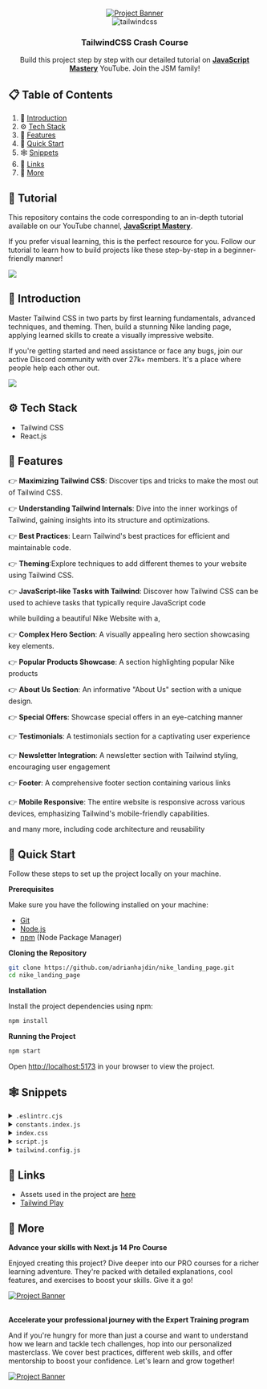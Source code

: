 <div align="center">
  <br />
    <a href="https://youtu.be/tS7upsfuxmo?feature=shared" target="_blank">
      <img src="https://github.com/adrianhajdin/nike_landing_page/assets/151519281/36013f49-ba13-47ad-a6c4-f9d58bfae7fc" alt="Project Banner">
    </a>
  <br />

  <div>
    <img src="https://img.shields.io/badge/-Tailwind_CSS-black?style=for-the-badge&logoColor=white&logo=tailwindcss&color=06B6D4" alt="tailwindcss" />
  </div>

  <h3 align="center">TailwindCSS Crash Course</h3>

   <div align="center">
     Build this project step by step with our detailed tutorial on <a href="https://www.youtube.com/@javascriptmastery/videos" target="_blank"><b>JavaScript Mastery</b></a> YouTube. Join the JSM family!
    </div>
</div>

## 📋 <a name="table">Table of Contents</a>

1. 🤖 [Introduction](#introduction)
2. ⚙️ [Tech Stack](#tech-stack)
3. 🔋 [Features](#features)
4. 🤸 [Quick Start](#quick-start)
5. 🕸️ [Snippets](#snippets)
6. 🔗 [Links](#links)
7. 🚀 [More](#more)

## 🚨 Tutorial

This repository contains the code corresponding to an in-depth tutorial available on our YouTube channel, <a href="https://www.youtube.com/@javascriptmastery/videos" target="_blank"><b>JavaScript Mastery</b></a>.

If you prefer visual learning, this is the perfect resource for you. Follow our tutorial to learn how to build projects like these step-by-step in a beginner-friendly manner!

<a href="https://youtu.be/tS7upsfuxmo?feature=shared" target="_blank"><img src="https://github.com/sujatagunale/EasyRead/assets/151519281/1736fca5-a031-4854-8c09-bc110e3bc16d" /></a>

## <a name="introduction">🤖 Introduction</a>

Master Tailwind CSS in two parts by first learning fundamentals, advanced techniques, and theming. Then, build a stunning Nike landing page, applying learned skills to create a visually impressive website.

If you're getting started and need assistance or face any bugs, join our active Discord community with over 27k+ members. It's a place where people help each other out.

<a href="https://discord.com/invite/n6EdbFJ" target="_blank"><img src="https://github.com/sujatagunale/EasyRead/assets/151519281/618f4872-1e10-42da-8213-1d69e486d02e" /></a>

## <a name="tech-stack">⚙️ Tech Stack</a>

- Tailwind CSS
- React.js

## <a name="features">🔋 Features</a>

👉 **Maximizing Tailwind CSS**: Discover tips and tricks to make the most out of Tailwind CSS.

👉 **Understanding Tailwind Internals**: Dive into the inner workings of Tailwind, gaining insights into its structure and optimizations.

👉 **Best Practices**: Learn Tailwind's best practices for efficient and maintainable code.

👉 **Theming**:Explore techniques to add different themes to your website using Tailwind CSS.

👉 **JavaScript-like Tasks with Tailwind**: Discover how Tailwind CSS can be used to achieve tasks that typically require JavaScript code

while building a beautiful Nike Website with a,

👉 **Complex Hero Section**: A visually appealing hero section showcasing key elements.

👉 **Popular Products Showcase**: A section highlighting popular Nike products

👉 **About Us Section**: An informative "About Us" section with a unique design.

👉 **Special Offers**: Showcase special offers in an eye-catching manner

👉 **Testimonials**: A testimonials section for a captivating user experience

👉 **Newsletter Integration**: A newsletter section with Tailwind styling, encouraging user engagement

👉 **Footer**: A comprehensive footer section containing various links

👉 **Mobile Responsive**: The entire website is responsive across various devices, emphasizing Tailwind's mobile-friendly capabilities.

and many more, including code architecture and reusability

## <a name="quick-start">🤸 Quick Start</a>

Follow these steps to set up the project locally on your machine.

**Prerequisites**

Make sure you have the following installed on your machine:

- [Git](https://git-scm.com/)
- [Node.js](https://nodejs.org/en)
- [npm](https://www.npmjs.com/) (Node Package Manager)

**Cloning the Repository**

```bash
git clone https://github.com/adrianhajdin/nike_landing_page.git
cd nike_landing_page
```

**Installation**

Install the project dependencies using npm:

```bash
npm install
```

**Running the Project**

```bash
npm start
```

Open [http://localhost:5173](http://localhost:5173) in your browser to view the project.

## <a name="snippets">🕸️ Snippets</a>

<details>
<summary><code>.eslintrc.cjs</code></summary>

```javascript
module.exports = {
	root: true,
	env: { browser: true, es2020: true },
	extends: [
		'eslint:recommended',
		'plugin:react/recommended',
		'plugin:react/jsx-runtime',
		'plugin:react-hooks/recommended',
	],
	ignorePatterns: ['dist', '.eslintrc.cjs'],
	parserOptions: { ecmaVersion: 'latest', sourceType: 'module' },
	settings: { react: { version: '18.2' } },
	plugins: ['react-refresh'],
	rules: {
		'react-refresh/only-export-components': [
			'warn',
			{ allowConstantExport: true },
		],
		'react/prop-types': 0,
	},
}
```

</details>

<details>
<summary><code>constants.index.js</code></summary>

```javascript
import {
	facebook,
	instagram,
	shieldTick,
	support,
	truckFast,
	twitter,
} from '../assets/icons'
import {
	bigShoe1,
	bigShoe2,
	bigShoe3,
	customer1,
	customer2,
	shoe4,
	shoe5,
	shoe6,
	shoe7,
	thumbnailShoe1,
	thumbnailShoe2,
	thumbnailShoe3,
} from '../assets/images'

export const navLinks = [
	{ href: '#home', label: 'Home' },
	{ href: '#about-us', label: 'About Us' },
	{ href: '#products', label: 'Products' },
	{ href: '#contact-us', label: 'Contact Us' },
]

export const shoes = [
	{
		thumbnail: thumbnailShoe1,
		bigShoe: bigShoe1,
	},
	{
		thumbnail: thumbnailShoe2,
		bigShoe: bigShoe2,
	},
	{
		thumbnail: thumbnailShoe3,
		bigShoe: bigShoe3,
	},
]

export const statistics = [
	{ value: '1k+', label: 'Brands' },
	{ value: '500+', label: 'Shops' },
	{ value: '250k+', label: 'Customers' },
]

export const products = [
	{
		imgURL: shoe4,
		name: 'Nike Air Jordan-01',
		price: '$200.20',
	},
	{
		imgURL: shoe5,
		name: 'Nike Air Jordan-10',
		price: '$210.20',
	},
	{
		imgURL: shoe6,
		name: 'Nike Air Jordan-100',
		price: '$220.20',
	},
	{
		imgURL: shoe7,
		name: 'Nike Air Jordan-001',
		price: '$230.20',
	},
]

export const services = [
	{
		imgURL: truckFast,
		label: 'Free shipping',
		subtext: 'Enjoy seamless shopping with our complimentary shipping service.',
	},
	{
		imgURL: shieldTick,
		label: 'Secure Payment',
		subtext:
			'Experience worry-free transactions with our secure payment options.',
	},
	{
		imgURL: support,
		label: 'Love to help you',
		subtext: 'Our dedicated team is here to assist you every step of the way.',
	},
]

export const reviews = [
	{
		imgURL: customer1,
		customerName: 'Morich Brown',
		rating: 4.5,
		feedback:
			'The attention to detail and the quality of the product exceeded my expectations. Highly recommended!',
	},
	{
		imgURL: customer2,
		customerName: 'Lota Mongeskar',
		rating: 4.5,
		feedback:
			"The product not only met but exceeded my expectations. I'll definitely be a returning customer!",
	},
]

export const footerLinks = [
	{
		title: 'Products',
		links: [
			{ name: 'Air Force 1', link: '/' },
			{ name: 'Air Max 1', link: '/' },
			{ name: 'Air Jordan 1', link: '/' },
			{ name: 'Air Force 2', link: '/' },
			{ name: 'Nike Waffle Racer', link: '/' },
			{ name: 'Nike Cortez', link: '/' },
		],
	},
	{
		title: 'Help',
		links: [
			{ name: 'About us', link: '/' },
			{ name: 'FAQs', link: '/' },
			{ name: 'How it works', link: '/' },
			{ name: 'Privacy policy', link: '/' },
			{ name: 'Payment policy', link: '/' },
		],
	},
	{
		title: 'Get in touch',
		links: [
			{ name: 'customer@nike.com', link: 'mailto:customer@nike.com' },
			{ name: '+92554862354', link: 'tel:+92554862354' },
		],
	},
]

export const socialMedia = [
	{ src: facebook, alt: 'facebook logo' },
	{ src: twitter, alt: 'twitter logo' },
	{ src: instagram, alt: 'instagram logo' },
]
```

</details>

<details>
<summary><code>index.css</code></summary>

```css
@import url('https://fonts.googleapis.com/css2?family=Montserrat:wght@100;200;300;400;500;600;700;800;900&family=Palanquin:wght@100;200;300;400;500;600;700&display=swap');
@import url('https://fonts.googleapis.com/css2?family=Palanquin:wght@100;200;300;400;500;600;700&display=swap');

@tailwind base;
@tailwind components;
@tailwind utilities;

* {
	margin: 0;
	padding: 0;
	box-sizing: border-box;
	scroll-behavior: smooth;
}

@layer components {
	.max-container {
		max-width: 1440px;
		margin: 0 auto;
	}

	.input {
		@apply sm:flex-1 max-sm:w-full text-base leading-normal text-slate-gray pl-5 max-sm:p-5 outline-none sm:border-none border max-sm:border-slate-gray max-sm:rounded-full;
	}
}

@layer utilities {
	.padding {
		@apply sm:px-16 px-8 sm:py-24 py-12;
	}

	.padding-x {
		@apply sm:px-16 px-8;
	}

	.padding-y {
		@apply sm:py-24 py-12;
	}

	.padding-l {
		@apply sm:pl-16 pl-8;
	}

	.padding-r {
		@apply sm:pr-16 pr-8;
	}

	.padding-t {
		@apply sm:pt-24 pt-12;
	}

	.padding-b {
		@apply sm:pb-24 pb-12;
	}

	.info-text {
		@apply font-montserrat text-slate-gray text-lg leading-7;
	}
}
```

</details>

<details>
<summary><code>script.js</code></summary>

```javascript
// To showcase the demo of dark theme. Copy paste :)
<script type="text/javascript">
  document.addEventListener("DOMContentLoaded", () => {
    const toggleDark = document.getElementById('toggleDark')
    toggleDark.addEventListener('click', function() {
      if(document.documentElement.classList.includes('dark')) {
        document.documentElement.classList.remove('dark')
      }
      else {
        document.documentElement.classList.add('dark')
      }
      alert("click!")
    });
  });
</script>
```

</details>

<details>
<summary><code>tailwind.config.js</code></summary>

```javascript
/** @type {import('tailwindcss').Config} */
export default {
	content: ['./index.html', './src/**/*.{js,ts,jsx,tsx}'],
	theme: {
		fontSize: {
			xs: ['12px', '16px'],
			sm: ['14px', '20px'],
			base: ['16px', '19.5px'],
			lg: ['18px', '21.94px'],
			xl: ['20px', '24.38px'],
			'2xl': ['24px', '29.26px'],
			'3xl': ['28px', '50px'],
			'4xl': ['48px', '58px'],
			'8xl': ['96px', '106px'],
		},
		extend: {
			fontFamily: {
				palanquin: ['Palanquin', 'sans-serif'],
				montserrat: ['Montserrat', 'sans-serif'],
			},
			colors: {
				primary: '#ECEEFF',
				'coral-red': '#FF6452',
				'slate-gray': '#6D6D6D',
				'pale-blue': '#F5F6FF',
				'white-400': 'rgba(255, 255, 255, 0.80)',
			},
			boxShadow: {
				'3xl': '0 10px 40px rgba(0, 0, 0, 0.1)',
			},
			backgroundImage: {
				hero: "url('assets/images/collection-background.svg')",
				card: "url('assets/images/thumbnail-background.svg')",
			},
			screens: {
				wide: '1440px',
			},
		},
	},
	plugins: [],
}
```

</details>

## <a name="links">🔗 Links</a>

- Assets used in the project are [here](https://drive.google.com/file/d/1ccqjc8gJ7CLvXT_vUhVT4Gmys-Ze13FK/view)
- [Tailwind Play](https://play.tailwindcss.com/)

## <a name="more">🚀 More</a>

**Advance your skills with Next.js 14 Pro Course**

Enjoyed creating this project? Dive deeper into our PRO courses for a richer learning adventure. They're packed with detailed explanations, cool features, and exercises to boost your skills. Give it a go!

<a href="https://jsmastery.pro/next14" target="_blank">
<img src="https://github.com/sujatagunale/EasyRead/assets/151519281/557837ce-f612-4530-ab24-189e75133c71" alt="Project Banner">
</a>

<br />
<br />

**Accelerate your professional journey with the Expert Training program**

And if you're hungry for more than just a course and want to understand how we learn and tackle tech challenges, hop into our personalized masterclass. We cover best practices, different web skills, and offer mentorship to boost your confidence. Let's learn and grow together!

<a href="https://www.jsmastery.pro/masterclass" target="_blank">
<img src="https://github.com/sujatagunale/EasyRead/assets/151519281/fed352ad-f27b-400d-9b8f-c7fe628acb84" alt="Project Banner">
</a>

#
